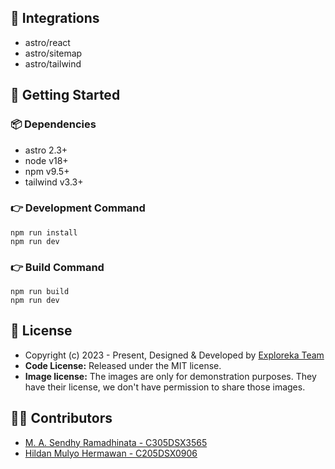 ## 🔗 Integrations

- astro/react
- astro/sitemap
- astro/tailwind

## 🚀 Getting Started

### 📦 Dependencies

- astro 2.3+
- node v18+
- npm v9.5+
- tailwind v3.3+

### 👉 Development Command

```
npm run install
npm run dev
```

### 👉 Build Command

```
npm run build
npm run dev
```

<!-- licence -->
## 📝 License
- Copyright (c) 2023 - Present, Designed & Developed by [Exploreka Team](https://www.exploreka.net/about)
- **Code License:** Released under the MIT license.
- **Image license:** The images are only for demonstration purposes. They have their license, we don't have permission to share those images.

## 👨‍💻 Contributors
- [M. A. Sendhy Ramadhinata - C305DSX3565](https://github.com/sendhyrama)
- [Hildan Mulyo Hermawan - C205DSX0906](https://github.com/Hildan2002)

